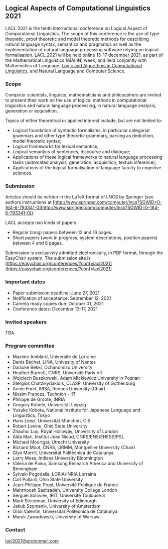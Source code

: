 ## Logical Aspects of Computational Linguistics 2021

LACL 2021 is the tenth international conference on Logical Aspect of Computational Linguistics. The scope of this conference is the use of type theoretic, proof theoretic and model theoretic methods for describing natural language syntax, semantics and pragmatics as well as the implementation of natural language processing software relying on logical formalisation. LACL 2021 will be held online 13-17 december 2021, as part of the Mathematical Linguistics (MALIN) week, and held conjointly with Mathematics of Language, [Logic and Algorithms in Computational Linguistics](https://staff.math.su.se/rloukanova/LACompLing2021-web/), and Natural Language and Computer Science.

### Scope

Computer scientists, linguists, mathematicians and philosophers are invited to present their work on the use of logical methods in computational linguistics and natural language processing, in natural language analysis, generation or acquisition.

Topics of either theoretical or applied interest include, but are not limited to:

- Logical foundation of syntactic formalisms, in particular categorial grammars and other type theoretic grammars, parsing as deduction, model theoretic syntax;
- Logical frameworks for lexical semantics;
- Logical semantics of sentences, discourse and dialogue;
- Applications of these logical frameworks to natural language processing tasks (automated analysis, generation, acquisition, textual inference);
- Applications of the logical formalisation of language faculty to cognitive sciences.

### Submission

Articles should be written in the LaTeX format of LNCS by Springer (see authors instructions at [http://www.springer.com/computer/lncs?SGWID=0-164-6-793341-0](http://www.springer.com/computer/lncs?SGWID=0-164-6-793341-0)).

LACL accepts two kinds of papers:

- Regular (long) papers between 12 and 16 pages.
- Short papers (work in progress, system descriptions, position papers) between 4 and 8 pages.

Submission is exclusively admitted electronically, in PDF format, through the EasyChair system. The submission site is
[https://easychair.org/conferences/?conf=lacl2021](https://easychair.org/conferences/?conf=lacl2021)

### Important dates

- Paper submission deadline: June 27, 2021 
- Notification of acceptance: September 12, 2021
- Camera ready copies due: October 01, 2021
- Conference dates: December 13-17, 2021

### Invited speakers

TBA

### Program committee

- Maxime Amblard, Universit&eacute; de Lorraine
- Denis B&eacute;chet, LINA, Univesity of Nantes
- Daisuke Bekki, Ochanomizu University
- Heather	Burnett, CNRS, Universit&eacute; Paris VII
- Wojciech Buszkowski, Adam Mickiewicz University in Poznan
- Stergios Chatzikyriakidis, CLASP, University of Gothenburg
- Annie Foret, IRISA, Rennes University (Chair)
- Nissim Francez, Technion - IIT
- Philippe de Groote, INRIA
- Gregory	Kobele, Universit&auml;t Leipzig
- Yusuke Kubota, National Institute for Japanese Language and Linguistics, Tokyo
- Hans Leiss, Universit&auml;t M&uuml;nchen, CIS
- Robert Levine, Ohio State University
- Zhaohui	Luo, Royal Holloway, University of London
- Alda	Mari, Institut Jean Nicod, CNRS/ENS/EHESS/PSL
- Michael	Moortgat, Utrecht University
- Richard Moot, CNRS, LIRMM, Montpellier University (Chair)
- Glyn Morrill, Universitat Polit&egrave;cnica de Catalunya
- Larry	Moss, Indiana University Bloomington
- Valeria de Paiva, Samsung Research America and University of Birmingham
- Sylvain	Pogodalla, LORIA/INRIA Lorraine
- Carl Pollard, Ohio State University
- Jean-Philippe	Prost, Universit&eacute; Publique de France
- Mehrnoosh	Sadrzadeh, University College London
- Serguei	Soloviev, IRIT, Universit&eacute; Toulouse 3
- Mark Steedman, University of Edinburgh
- Jakub	Szymanik, University of Amsterdam
- Oriol Valent&igrave;n, Universitat Polit&egrave;cnica de Catalunya
- Marek	Zawadowski, University of Warsaw

### Contact

lacl2021@protonmail.com
